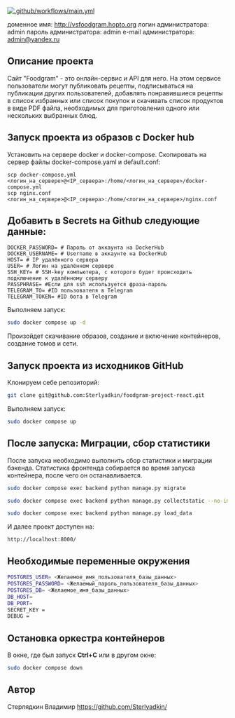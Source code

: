 [![.github/workflows/main.yml](https://github.com/Sterlyadkin/foodgram-project-react/actions/workflows/main.yml/badge.svg)](https://github.com/Sterlyadkin/foodgram-project-react/actions/workflows/main.yml)

доменное имя: http://vsfoodgram.hopto.org
логин администратора: admin
пароль администратора: admin
e-mail администратора: admin@yandex.ru

## Описание проекта

Сайт "Foodgram" - это онлайн-сервис и API для него. На этом сервисе пользователи могут публиковать рецепты, подписываться на публикации других пользователей, добавлять понравившиеся рецепты в список избранных или список покупок и скачивать список продуктов в виде PDF файла, необходимых для приготовления одного или нескольких выбранных блюд.

## Запуск проекта из образов с Docker hub 

Установить на сервере docker и docker-compose.
Скопировать на сервер файлы docker-compose.yaml и default.conf:

```
scp docker-compose.yml <логин_на_сервере>@<IP_сервера>:/home/<логин_на_сервере>/docker-compose.yml
scp nginx.conf <логин_на_сервере>@<IP_сервера>:/home/<логин_на_сервере>/nginx.conf

```

## Добавить в Secrets на Github следующие данные:

```
DOCKER_PASSWORD= # Пароль от аккаунта на DockerHub
DOCKER_USERNAME= # Username в аккаунте на DockerHub
HOST= # IP удалённого сервера
USER= # Логин на удалённом сервере
SSH_KEY= # SSH-key компьютера, с которого будет происходить подключение к удалённому серверу
PASSPHRASE= #Если для ssh используется фраза-пароль
TELEGRAM_TO= #ID пользователя в Telegram
TELEGRAM_TOKEN= #ID бота в Telegram

```

Выполняем запуск:

```bash
sudo docker compose up -d
```

Произойдет скачивание образов, создание и включение контейнеров, создание томов и сети.

## Запуск проекта из исходников GitHub

Клонируем себе репозиторий: 

```bash 
git clone git@github.com:Sterlyadkin/foodgram-project-react.git
```

Выполняем запуск:

```bash
sudo docker compose up
```

## После запуска: Миграции, сбор статистики

После запуска необходимо выполнить сбор статистики и миграции бэкенда. Статистика фронтенда собирается во время запуска контейнера, после чего он останавливается. 

```bash
sudo docker compose exec backend python manage.py migrate

sudo docker compose exec backend python manage.py collectstatic --no-input 

sudo docker compose exec backend python manage.py load_data
```

И далее проект доступен на: 

```
http://localhost:8000/
```
## Необходимые переменные окружения

```bash
POSTGRES_USER= <Желаемое_имя_пользователя_базы_данных>
POSTGRES_PASSWORD= <Желаемый_пароль_пользователя_базы_данных>
POSTGRES_DB= <Желаемое_имя_базы_данных>
DB_HOST=
DB_PORT= 
SECRET_KEY = 
DEBUG = 
```

## Остановка оркестра контейнеров

В окне, где был запуск **Ctrl+С** или в другом окне:

```bash
sudo docker compose down
```

## Автор

Стерлядкин Владимир https://github.com/Sterlyadkin/

